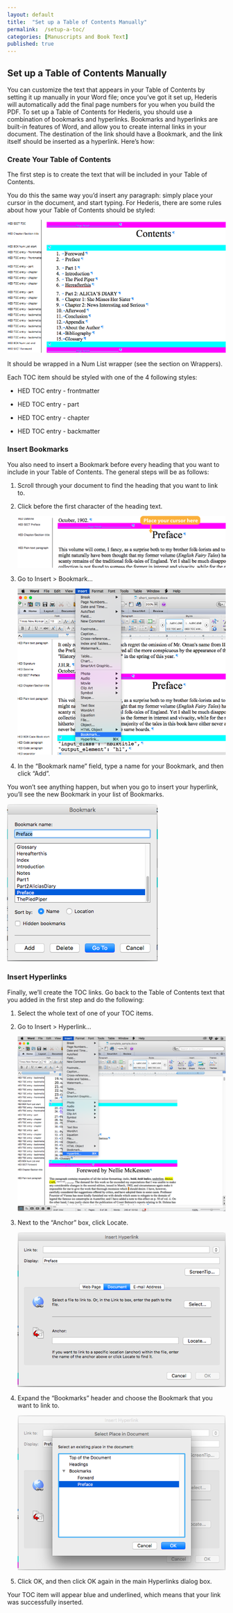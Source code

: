 ```yaml
---
layout: default
title:  "Set up a Table of Contents Manually"
permalink:  /setup-a-toc/
categories: [Manuscripts and Book Text]
published: true
---
```


<section data-type="chapter" class="hsecchapter" data-hederis-type="hsecchapter" id="setup-a-toc" data-pi-attrs="id: setup-a-toc" role="doc-chapter" title="Set up a Table of Contents Manually"><h1 data-hederis-type="hblkchaptitle" class="hblkchaptitle" id="pkPRTQ4Zh">Set up a Table of Contents Manually</h1>
    <p class="hblkp" data-hederis-type="hblkp" id="pQHyZks2u">You can customize the text that appears in your Table of Contents by setting it up manually in your Word file; once you&#8217;ve got it set up, Hederis will automatically add the final page numbers for you when you build the PDF. To set up a Table of Contents for Hederis, you should use a combination of bookmarks and hyperlinks. Bookmarks and hyperlinks are built-in features of Word, and allow you to create internal links in your document. The destination of the link should have a Bookmark, and the link itself should be inserted as a hyperlink. Here&#8217;s how:</p>
    <section class="hwprsubsection" data-hederis-type="hwprsubsection" id="pXPGuvJWa" data-type="subsection" title="Create Your Table of Contents"><h1 data-hederis-type="hblktitle" class="hblktitle" id="pIZ2KdiW9">Create Your Table of Contents</h1>
    <p class="hblkp" data-hederis-type="hblkp" id="pqxZxvre5">The first step is to create the text that will be included in your Table of Contents.</p>
    <p class="hblkp" data-hederis-type="hblkp" id="p9jxP7bUU">You do this the same way you&#8217;d insert any paragraph: simply place your cursor in the document, and start typing. For Hederis, there are some rules about how your Table of Contents should be styled:</p>
    <img data-hederis-type="hblkimg" class="hblkimg" id="pv5IQrUi2" src="/images/toc0_1.png"/>
    <p class="hblkp" data-hederis-type="hblkp" id="pJ4b0IVcq">It should be wrapped in a Num List wrapper (see the section on Wrappers).</p>
    <p class="hblkp" data-hederis-type="hblkp" id="pp6sGb9xi">Each TOC item should be styled with one of the 4 following styles:</p>
    <ul class="hwprbullet-list" data-hederis-type="hwprbullet-list" id="pqVuWhbRQ"><li class="hblkuli" data-hederis-type="hblkuli" id="lie6HxhW2U"><p class="hblkuli" data-hederis-type="hblkuli" id="pMH5fju9s">HED TOC entry - frontmatter</p></li>
    <li class="hblkuli" data-hederis-type="hblkuli" id="lisHy1u5r8"><p class="hblkuli" data-hederis-type="hblkuli" id="plU4Y9Wi1">HED TOC entry - part</p></li>
    <li class="hblkuli" data-hederis-type="hblkuli" id="liH0QctoG4"><p class="hblkuli" data-hederis-type="hblkuli" id="pYZyNd7OR">HED TOC entry - chapter</p></li>
    <li class="hblkuli" data-hederis-type="hblkuli" id="liwpLU0LQd"><p class="hblkuli" data-hederis-type="hblkuli" id="pyy4RMUUB">HED TOC entry - backmatter</p></li>
    </ul>
    </section>
    <section class="hwprsubsection" data-hederis-type="hwprsubsection" id="pVFTRg25A" data-type="subsection" title="Insert Bookmarks"><h1 data-hederis-type="hblktitle" class="hblktitle" id="pCVKjHHcg">Insert Bookmarks</h1>
    <p class="hblkp" data-hederis-type="hblkp" id="pMX7kUEoJ">You also need to insert a Bookmark before every heading that you want to include in your Table of Contents. The general steps will be as follows:</p>
    <ol class="hwprnum-list" data-hederis-type="hwprnum-list" id="pO6JLVX7o"><li class="hblkoli" data-hederis-type="hblkoli" id="liDfHIRwNW"><p class="hblkoli" data-hederis-type="hblkoli" id="puHGZRGsY">Scroll through your document to find the heading that you want to link to.</p></li>
    <li class="hblkoli" data-hederis-type="hblkoli" id="lifC01c2FV"><p class="hblkoli" data-hederis-type="hblkoli" id="pcJa8PsWC">Click before the first character of the heading text.</p><img data-hederis-type="hblkimg" class="hblkimg" id="pOYB4GhQK" src="/images/toc1_1.png"/>
    </li>
    <li class="hblkoli" data-hederis-type="hblkoli" id="liicosFPoC"><p class="hblkoli" data-hederis-type="hblkoli" id="pZ95OLbJZ">Go to Insert &gt; Bookmark&#8230;</p><img data-hederis-type="hblkimg" class="hblkimg" id="pjgAJQCCF" src="/images/toc1_2.png"/>
    </li>
    <li class="hblkoli" data-hederis-type="hblkoli" id="liLgWbk2Is"><p class="hblkoli" data-hederis-type="hblkoli" id="pX5BwFFsQ">In the &#8220;Bookmark name&#8221; field, type a name for your Bookmark, and then click &#8220;Add&#8221;.</p></li>
    </ol>
    <p class="hblkp" data-hederis-type="hblkp" id="pNu6C1Zms">You won&#8217;t see anything happen, but when you go to insert your hyperlink, you&#8217;ll see the new Bookmark in your list of Bookmarks.</p>
    <img data-hederis-type="hblkimg" class="hblkimg" id="prL2Ksc6p" src="/images/toc1_3.png"/>
    </section>
    <section class="hwprsubsection" data-hederis-type="hwprsubsection" id="pgdOnhXsj" data-type="subsection" title="Insert Hyperlinks"><h1 data-hederis-type="hblktitle" class="hblktitle" id="p850WZuI8">Insert Hyperlinks</h1>
    <p class="hblkp" data-hederis-type="hblkp" id="pWVxl7Gso">Finally, we&#8217;ll create the TOC links. Go back to the Table of Contents text that you added in the first step and do the following:</p>
    <ol class="hwprnum-list" data-hederis-type="hwprnum-list" id="pp3KRGhro"><li class="hblkoli" data-hederis-type="hblkoli" id="liBCyuOlvU"><p class="hblkoli" data-hederis-type="hblkoli" id="pOx7xR6VJ">Select the whole text of one of your TOC items.</p></li>
    <li class="hblkoli" data-hederis-type="hblkoli" id="liqfQuuupP"><p class="hblkoli" data-hederis-type="hblkoli" id="pm1fzP752">Go to Insert &gt; Hyperlink&#8230;</p><img data-hederis-type="hblkimg" class="hblkimg" id="pIDOjwq7G" src="/images/hyperlink1.png"/>
    </li>
    <li class="hblkoli" data-hederis-type="hblkoli" id="li5rGp3jF6"><p class="hblkoli" data-hederis-type="hblkoli" id="p16uleWWZ">Next to the &#8220;Anchor&#8221; box, click Locate.</p><img data-hederis-type="hblkimg" class="hblkimg" id="ps5ZnOoe9" src="/images/hyperlink2.png"/>
    </li>
    <li class="hblkoli" data-hederis-type="hblkoli" id="liasO1JFHr"><p class="hblkoli" data-hederis-type="hblkoli" id="pdbro491S">Expand the &#8220;Bookmarks&#8221; header and choose the Bookmark that you want to link to.</p><img data-hederis-type="hblkimg" class="hblkimg" id="pHKZGAakf" src="/images/hyperlink4.png"/>
    </li>
    <li class="hblkoli" data-hederis-type="hblkoli" id="ligGzGEZX7"><p class="hblkoli" data-hederis-type="hblkoli" id="pQYUOgfQE">Click OK, and then click OK again in the main Hyperlinks dialog box.</p></li>
    </ol>
    <p class="hblkp" data-hederis-type="hblkp" id="p7vyLdH3U">Your TOC item will appear blue and underlined, which means that your link was successfully inserted.</p>
    </section>
    </section>
    